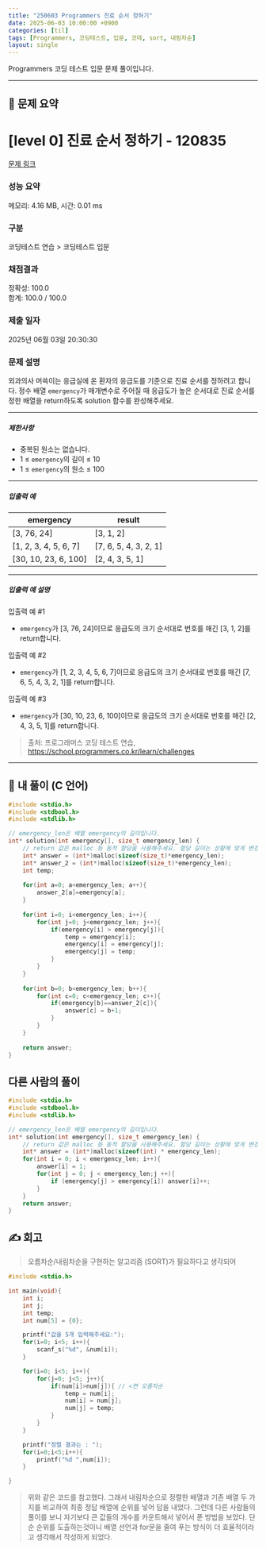 ```yaml
---
title: "250603 Programmers 진료 순서 정하기"
date: 2025-06-03 10:00:00 +0900
categories: [til]
tags: [Programmers, 코딩테스트, 입문, 코테, sort, 내림차순]
layout: single
---
```


Programmers 코딩 테스트 입문 문제 풀이입니다.

---

## 📌 문제 요약

# [level 0] 진료 순서 정하기 - 120835 

[문제 링크](https://school.programmers.co.kr/learn/courses/30/lessons/120835) 

### 성능 요약

메모리: 4.16 MB, 시간: 0.01 ms

### 구분

코딩테스트 연습 > 코딩테스트 입문

### 채점결과

정확성: 100.0<br/>합계: 100.0 / 100.0

### 제출 일자

2025년 06월 03일 20:30:30

### 문제 설명

<p>외과의사 머쓱이는 응급실에 온 환자의 응급도를 기준으로 진료 순서를 정하려고 합니다. 정수 배열 <code>emergency</code>가 매개변수로 주어질 때 응급도가 높은 순서대로 진료 순서를 정한 배열을 return하도록 solution 함수를 완성해주세요.</p>

<hr>

<h5>제한사항</h5>

<ul>
<li>중복된 원소는 없습니다.</li>
<li>1 ≤ <code>emergency</code>의 길이 ≤ 10</li>
<li>1 ≤ <code>emergency</code>의 원소 ≤ 100</li>
</ul>

<hr>

<h5>입출력 예</h5>
<table class="table">
        <thead><tr>
<th>emergency</th>
<th>result</th>
</tr>
</thead>
        <tbody><tr>
<td>[3, 76, 24]</td>
<td>[3, 1, 2]</td>
</tr>
<tr>
<td>[1, 2, 3, 4, 5, 6, 7]</td>
<td>[7, 6, 5, 4, 3, 2, 1]</td>
</tr>
<tr>
<td>[30, 10, 23, 6, 100]</td>
<td>[2, 4, 3, 5, 1]</td>
</tr>
</tbody>
      </table>
<hr>

<h5>입출력 예 설명</h5>

<p>입출력 예 #1</p>

<ul>
<li><code>emergency</code>가 [3, 76, 24]이므로 응급도의 크기 순서대로 번호를 매긴 [3, 1, 2]를 return합니다.</li>
</ul>

<p>입출력 예 #2</p>

<ul>
<li><code>emergency</code>가 [1, 2, 3, 4, 5, 6, 7]이므로 응급도의 크기 순서대로 번호를 매긴 [7, 6, 5, 4, 3, 2, 1]를 return합니다.</li>
</ul>

<p>입출력 예 #3</p>

<ul>
<li><code>emergency</code>가 [30, 10, 23, 6, 100]이므로 응급도의 크기 순서대로 번호를 매긴 [2, 4, 3, 5, 1]를 return합니다.</li>
</ul>


> 출처: 프로그래머스 코딩 테스트 연습, https://school.programmers.co.kr/learn/challenges

---

## 🧠 내 풀이 (C 언어)

```c
#include <stdio.h>
#include <stdbool.h>
#include <stdlib.h>

// emergency_len은 배열 emergency의 길이입니다.
int* solution(int emergency[], size_t emergency_len) {
    // return 값은 malloc 등 동적 할당을 사용해주세요. 할당 길이는 상황에 맞게 변경해주세요.
    int* answer = (int*)malloc(sizeof(size_t)*emergency_len);
    int* answer_2 = (int*)malloc(sizeof(size_t)*emergency_len);
    int temp;
    
    for(int a=0; a<emergency_len; a++){
        answer_2[a]=emergency[a];
    }
    
    for(int i=0; i<emergency_len; i++){
        for(int j=0; j<emergency_len; j++){
            if(emergency[i] > emergency[j]){
                temp = emergency[i];
                emergency[i] = emergency[j];
                emergency[j] = temp;
            }
        }
    }
    
    for(int b=0; b<emergency_len; b++){
        for(int c=0; c<emergency_len; c++){
            if(emergency[b]==answer_2[c]){
                answer[c] = b+1;
            }
        }
    }
      
    return answer;
}
```

## 다른 사람의 풀이

```c
#include <stdio.h>
#include <stdbool.h>
#include <stdlib.h>

// emergency_len은 배열 emergency의 길이입니다.
int* solution(int emergency[], size_t emergency_len) {
    // return 값은 malloc 등 동적 할당을 사용해주세요. 할당 길이는 상황에 맞게 변경해주세요.
    int* answer = (int*)malloc(sizeof(int) * emergency_len);
    for(int i = 0; i < emergency_len; i++){
        answer[i] = 1;
        for(int j = 0; j < emergency_len;j ++){
            if (emergency[j] > emergency[i]) answer[i]++;
        }
    }
    return answer;
}
```

## ✍️ 회고

> 오름차순/내림차순을 구현하는 알고리즘 (SORT)가 필요하다고 생각되어

```c
#include <stdio.h>

int main(void){
    int i;
    int j;
    int temp;
    int num[5] = {0};

    printf("값을 5개 입력해주세요:");
    for(i=0; i<5; i++){
        scanf_s("%d", &num[i]);
    }

    for(i=0; i<5; i++){
        for(j=0; j<5; j++){
            if(num[i]>num[j]){ // <면 오름차순
                temp = num[i];
                num[i] = num[j];
                num[j] = temp;
            }
        }
    }

    printf("정렬 결과는 : ");
    for(i=0;i<5;i++){
        printf("%d ",num[i]);
    }

}
```
>위와 같은 코드를 참고했다. 그래서 내림차순으로 정렬한 배열과 기존 배열 두 가지를 비교하여 최종 정답 배열에 순위를 넣어 답을 내었다.
그런데 다른 사람들의 풀이를 보니 자기보다 큰 값들의 개수를 카운트해서 넣어서 푼 방법을 보았다. 단순 순위를 도출하는것이니 배열 선언과 for문을 줄여 푸는 방식이 더 효율적이라고 생각해서 작성하게 되었다.
